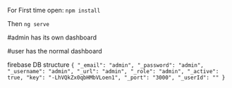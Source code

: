 For First time open:
`npm install`

Then 
`ng serve`


#admin has its own dashboard

#user has the normal dashboard


firebase DB structure
`
{
  "_email": "admin",
  "_password": "admin",
  "_username": "admin",
  "_url": "admin",
  "_role": "admin",
  "_active": true,
  "key": "-LhVQkZx0qbHMbVLoen1",
  "_port": "3000",
  "_userId": ""
}
`